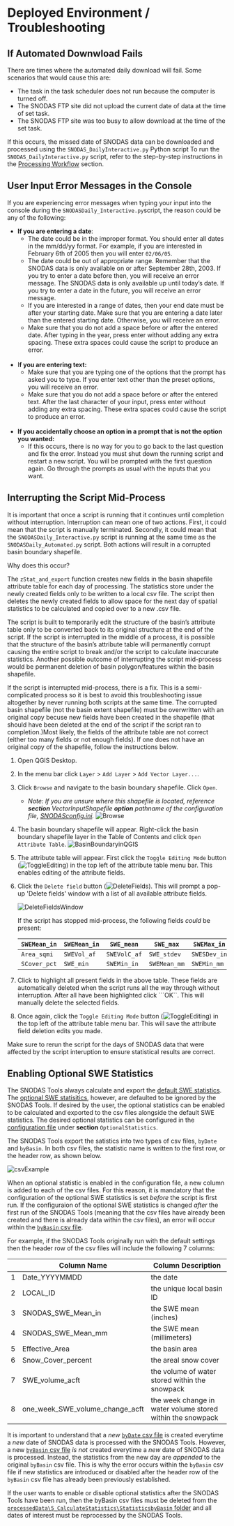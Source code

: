 # Deployed Environment / Troubleshooting

## If Automated Downwload Fails

There are times where the automated daily download will fail. Some scenarios that would cause
this are:

 - The task in the task scheduler does not run because the computer is turned off. 
 - The SNODAS FTP site did not upload the current date of data at the time of set task.
 - The SNODAS FTP site was too busy to allow download at the time of the set task. 
 
If this occurs, the missed date of SNODAS data can be downloaded 
and processed using the ```SNODAS_DailyInteractive.py``` Python script
To run the ```SNODAS_DailyInteractive.py``` script, refer to the step-by-step instructions in the 
[Processing Workflow](../software-design/overview#processing-workflow) section. 

## User Input Error Messages in the Console

If you are experiencing error messages when typing your input into the console during the ```SNODASDaily_Interactive.py```script, the reason could be any of the following: 

- **If you are entering a date**:   
	* The date could be in the improper format. You should enter all dates in the mm/dd/yy format. For example, if you are interested in February 6th of 2005 then you will enter ```02/06/05```. 		
	* The date could be out of appropriate range. Remember that the SNODAS data is only available on or after September 28th, 2003. If you try to enter a date before then, you will receive an error message. The SNODAS data is
	only available up until today’s date. If you try to enter a date in the future, you will receive an error message. 
	* If you are interested in a range of dates, then your end date must be after your starting date. Make sure that you are entering a date later than the entered starting date. Otherwise, you will receive an error. 
	* Make sure that you do not add a space before or after the entered date. After typing in the year, press enter without adding any extra spacing. These extra spaces could cause the script to produce an error. <br><br>
- I**f you are entering text:**  
	* Make sure that you are typing one of the options that the prompt has asked you to type. If you enter text other than the preset options, you will receive an error. 
	* Make sure that you do not add a space before or after the entered text. After the last character of your input, press enter without adding any extra spacing. These extra spaces could cause the script to produce an error. <br><br>
- **If you accidentally choose an option in a prompt that is not the option you wanted:**  
	* If this occurs, there is no way for you to go back to the last question and fix the error. Instead you must shut down the running script and restart a new script. You will be prompted with the first question again. Go through the prompts as usual with the inputs that you want. 

## Interrupting the Script Mid-Process

It is important that once a script is running that it continues until completion without interruption. Interruption can mean one of two actions. First, it could mean that the script is manually terminated. Secondly, 
it could mean that the ```SNODASDaily_Interactive.py``` script is running at the same time as the ```SNODASDaily_Automated.py``` script. Both actions will result in a corrupted basin boundary shapefile. 

Why does this occur? 

The ```zStat_and_export``` function creates new fields in the basin shapefile attribute table for each day of processing. The statistics store under the newly created fields only to be written to a local csv file. 
The script then deletes the newly created fields to allow space for the next day of spatial statistics to be calculated and copied over to a new .csv file. <br>

The script is built to temporarily edit the structure of the basin’s attribute table only to be converted back to its original structure at the end of the script. If the script is interrupted in the middle 
of a process, it is possible that the structure of the basin’s attribute table will permanently corrupt causing the entire script to break and/or the script to calculate inaccurate statistics. Another possible outcome 
of interrupting the script mid-process would be permanent deletion of basin polygon/features within the basin shapefile.  <br>

If the script is interrupted mid-process, there is a fix. This is a semi-complicated process so it is best to avoid this troubleshooting issue altogether by never running both scripts at the same time.  The corrupted 
basin shapefile (not the basin extent shapefile) must be overwritten with an original copy becuse new fields have been created in the shapefile (that should have been deleted at the end of the script if 
the script ran to completion.)Most likely, the fields of the attribute table are not correct (either too many fields or not enough fields). If one does not have an original copy of the shapefile, follow the instructions below.

1. Open QGIS Desktop. 
2. In the menu bar click ```Layer``` > ```Add Layer``` > ```Add Vector Layer...```. 
3. Click ```Browse``` and navigate to the basin boundary shapefile. Click ```Open```.   
	- *Note: If you are unsure where this shapefile is located, 
		reference **section** VectorInputShapefile **option** pathname of the configuration file, [SNODASconfig.ini](../software-design/file-structure.md#snodastools92snodasconfigini).*
	![Browse](troubleshooting-images/AddVectorLayer.png) 

4. The basin boundary shapefile will appear. Right-click the basin boundary shapefile layer in the Table of Contents and click ```Open Attribute Table```.
	![BasinBoundaryinQGIS](troubleshooting-images/basinBoundary.png)

5. The attribute table will appear. First click the ```Toggle Editing Mode``` button (![ToggleEditing](troubleshooting-images/toggle.png)) in the top left of the attribute table menu bar. 
This enables editing of the attribute fields.

6. Click the ```Delete field``` button (![DeleteFields](troubleshooting-images/delete.png)). This will prompt a pop-up 'Delete fields' 
window with a list of all available attribute fields. 

	![DeleteFieldsWindow](troubleshooting-images/DeleteFields.png)

	If the script has stopped mid-process, the following fields *could* be present:  
	
	|```SWEMean_in```|```SWEMean_in``` |```SWE_mean```  |```SWE_max```  |```SWEMax_in```|```SWEMax_mm```|
	|-----|----|--|--|--|--|
	|```Area_sqmi```| ```SWEVol_af```  |```SWEVolC_af```  |```SWE_stdev``` |```SWESDev_in``` |```SWESDev_mm``` |
	|```SCover_pct``` |```SWE_min```  |```SWEMin_in```   |```SWEMean_mm```|```SWEMin_mm```  ||
 
  
7. Click to highlight all present fields in the above table. These fields are automatically deleted when the script runs all the way through without interruption. After all have been highlighted click ```OK``. 
This will manually delete the selected fields. 
8. Once again, click the ```Toggle Editing Mode``` button (![ToggleEditing](troubleshooting-images/toggle.png)) in the top left of the attribute table menu bar. This will save the attribute field deletion edits you made.

Make sure to rerun the script for the days of SNODAS data that were affected by the script interuption to ensure statistical results are correct. 

## Enabling Optional SWE Statistics

The SNODAS Tools always calculate and export the [default SWE statistics](../software-design/overview/#overview). The 
[optional SWE statisitics](../software-design/overview/#overview), however, are defaulted to be ignored by
the SNODAS Tools. If desired by the user, the optional statistics can be enabled to be calculated and exported to the csv files alongside 
the default SWE statistics. The desired optional statistics can be configured in the [configuration file](../software-design/file-structure.md#the-sections-and-options-of-the-configuration-file) 
under **section** ```OptionalStatistics```. 

The SNODAS Tools export the satistics into two types of csv files, ```byDate``` and ```byBasin```. In both csv files, the statistic name is written 
to the first row, or the header row, as shown below. 

![csvExample](troubleshooting-images/csvExample.png)

When an optional statistic is enabled in the configuration file, a new column is added to each of the csv files. For this reason, it is 
mandatory that the configuration of the optional SWE statistics is set *before* the script is first run. If the configuraion of the optional
SWE statistics is changed *after* the first run of the SNODAS Tools (meaning that the csv files have already been created and there
is already data within the csv files), an error will occur within the 
[```byBasin``` csv file](../software-design/file-structure/#processeddata925_calculatestatistics92statisticsbybasin92). 

For example, if the SNODAS Tools originally run with the default settings then the header row of the csv files will 
include the following 7 columns:

||Column Name|Column Description|
|-|---------|--------------|
|1|Date_YYYYMMDD|the date|
|2|LOCAL_ID|the unique local basin ID|
|3|SNODAS_SWE_Mean_in|the SWE mean (inches)|
|4|SNODAS_SWE_Mean_mm|the SWE mean (millimeters)|
|5|Effective_Area|the basin area|
|6|Snow_Cover_percent|the areal snow cover|
|7|SWE_volume_acft|the volume of water stored within the snowpack|
|8|one_week_SWE_volume_change_acft|the week change in water volume stored within the snowpack| 

It is important to understand that a *new* 
[```byDate``` csv file](../software-design/file-structure/#processeddata925_calculatestatistics92statisticsbydate92) is created everytime a *new* date of SNODAS 
data is processed with the SNODAS Tools. However, a new 
[```byBasin``` csv file](../software-design/file-structure/#processeddata925_calculatestatistics92statisticsbybasin92) *is not* created everytime a *new*
date of SNODAS data is processed. Instead, the statistics from the new day are *appended* to the original ```byBasin```
csv file. This is why the error occurs within the ```byBasin``` csv file if new statistics are introduced or disabled
after the header row of the ```byBasin``` csv file has already been previously established. 
 
If the user wants to enable or disable optional statistics after the SNODAS Tools have been run, then the 
byBasin csv files must be deleted from the 
[```processedData\5_CalculateStatistics\StatisticsbyBasin``` folder](../software-design/file-structure/#processeddata925_calculatestatistics92statisticsbybasin92) 
and all dates of interest must be reprocessed by the SNODAS Tools. 